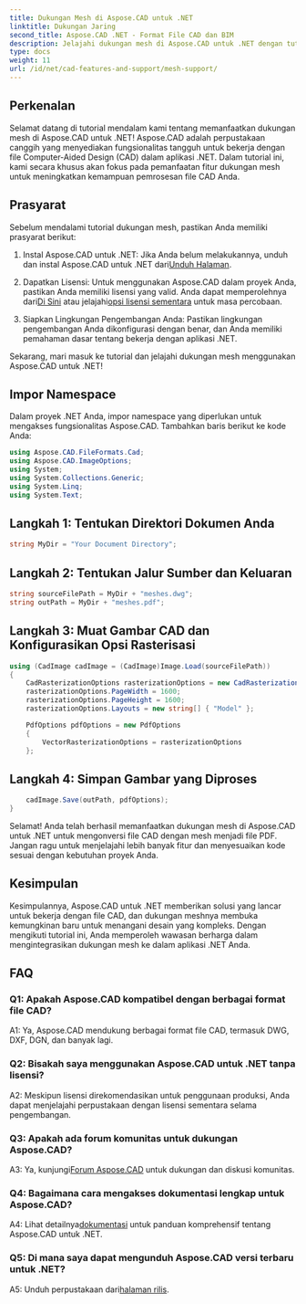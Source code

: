```yaml
---
title: Dukungan Mesh di Aspose.CAD untuk .NET
linktitle: Dukungan Jaring
second_title: Aspose.CAD .NET - Format File CAD dan BIM
description: Jelajahi dukungan mesh di Aspose.CAD untuk .NET dengan tutorial langkah demi langkah kami. Konversikan file CAD ke PDF dengan mudah.
type: docs
weight: 11
url: /id/net/cad-features-and-support/mesh-support/
---
```

## Perkenalan

Selamat datang di tutorial mendalam kami tentang memanfaatkan dukungan mesh di Aspose.CAD untuk .NET! Aspose.CAD adalah perpustakaan canggih yang menyediakan fungsionalitas tangguh untuk bekerja dengan file Computer-Aided Design (CAD) dalam aplikasi .NET. Dalam tutorial ini, kami secara khusus akan fokus pada pemanfaatan fitur dukungan mesh untuk meningkatkan kemampuan pemrosesan file CAD Anda.

## Prasyarat

Sebelum mendalami tutorial dukungan mesh, pastikan Anda memiliki prasyarat berikut:

1.  Instal Aspose.CAD untuk .NET: Jika Anda belum melakukannya, unduh dan instal Aspose.CAD untuk .NET dari[Unduh Halaman](https://releases.aspose.com/cad/net/).

2.  Dapatkan Lisensi: Untuk menggunakan Aspose.CAD dalam proyek Anda, pastikan Anda memiliki lisensi yang valid. Anda dapat memperolehnya dari[Di Sini](https://purchase.aspose.com/buy) atau jelajahi[opsi lisensi sementara](https://purchase.aspose.com/temporary-license/) untuk masa percobaan.

3. Siapkan Lingkungan Pengembangan Anda: Pastikan lingkungan pengembangan Anda dikonfigurasi dengan benar, dan Anda memiliki pemahaman dasar tentang bekerja dengan aplikasi .NET.

Sekarang, mari masuk ke tutorial dan jelajahi dukungan mesh menggunakan Aspose.CAD untuk .NET!

## Impor Namespace

Dalam proyek .NET Anda, impor namespace yang diperlukan untuk mengakses fungsionalitas Aspose.CAD. Tambahkan baris berikut ke kode Anda:

```csharp
using Aspose.CAD.FileFormats.Cad;
using Aspose.CAD.ImageOptions;
using System;
using System.Collections.Generic;
using System.Linq;
using System.Text;

```

## Langkah 1: Tentukan Direktori Dokumen Anda

```csharp
string MyDir = "Your Document Directory";
```

## Langkah 2: Tentukan Jalur Sumber dan Keluaran

```csharp
string sourceFilePath = MyDir + "meshes.dwg";
string outPath = MyDir + "meshes.pdf";
```

## Langkah 3: Muat Gambar CAD dan Konfigurasikan Opsi Rasterisasi

```csharp
using (CadImage cadImage = (CadImage)Image.Load(sourceFilePath))
{
    CadRasterizationOptions rasterizationOptions = new CadRasterizationOptions();
    rasterizationOptions.PageWidth = 1600;
    rasterizationOptions.PageHeight = 1600;
    rasterizationOptions.Layouts = new string[] { "Model" };

    PdfOptions pdfOptions = new PdfOptions
    {
        VectorRasterizationOptions = rasterizationOptions
    };
```

## Langkah 4: Simpan Gambar yang Diproses

```csharp
    cadImage.Save(outPath, pdfOptions);
}
```

Selamat! Anda telah berhasil memanfaatkan dukungan mesh di Aspose.CAD untuk .NET untuk mengonversi file CAD dengan mesh menjadi file PDF. Jangan ragu untuk menjelajahi lebih banyak fitur dan menyesuaikan kode sesuai dengan kebutuhan proyek Anda.

## Kesimpulan

Kesimpulannya, Aspose.CAD untuk .NET memberikan solusi yang lancar untuk bekerja dengan file CAD, dan dukungan meshnya membuka kemungkinan baru untuk menangani desain yang kompleks. Dengan mengikuti tutorial ini, Anda memperoleh wawasan berharga dalam mengintegrasikan dukungan mesh ke dalam aplikasi .NET Anda.

## FAQ

### Q1: Apakah Aspose.CAD kompatibel dengan berbagai format file CAD?

A1: Ya, Aspose.CAD mendukung berbagai format file CAD, termasuk DWG, DXF, DGN, dan banyak lagi.

### Q2: Bisakah saya menggunakan Aspose.CAD untuk .NET tanpa lisensi?

A2: Meskipun lisensi direkomendasikan untuk penggunaan produksi, Anda dapat menjelajahi perpustakaan dengan lisensi sementara selama pengembangan.

### Q3: Apakah ada forum komunitas untuk dukungan Aspose.CAD?

 A3: Ya, kunjungi[Forum Aspose.CAD](https://forum.aspose.com/c/cad/19) untuk dukungan dan diskusi komunitas.

### Q4: Bagaimana cara mengakses dokumentasi lengkap untuk Aspose.CAD?

 A4: Lihat detailnya[dokumentasi](https://reference.aspose.com/cad/net/) untuk panduan komprehensif tentang Aspose.CAD untuk .NET.

### Q5: Di mana saya dapat mengunduh Aspose.CAD versi terbaru untuk .NET?

 A5: Unduh perpustakaan dari[halaman rilis](https://releases.aspose.com/cad/net/).
